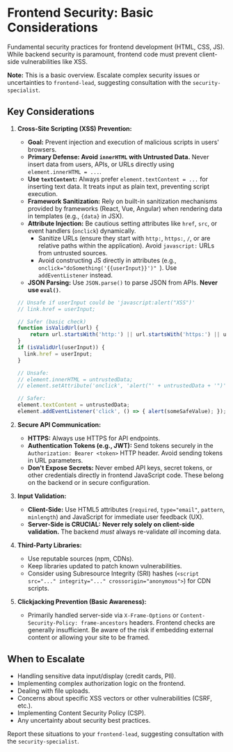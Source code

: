 # Frontend Security: Basic Considerations

Fundamental security practices for frontend development (HTML, CSS, JS). While backend security is paramount, frontend code must prevent client-side vulnerabilities like XSS.

**Note:** This is a basic overview. Escalate complex security issues or uncertainties to `frontend-lead`, suggesting consultation with the `security-specialist`.

## Key Considerations

1.  **Cross-Site Scripting (XSS) Prevention:**
    *   **Goal:** Prevent injection and execution of malicious scripts in users' browsers.
    *   **Primary Defense: Avoid `innerHTML` with Untrusted Data.** Never insert data from users, APIs, or URLs directly using `element.innerHTML = ...`.
    *   **Use `textContent`:** Always prefer `element.textContent = ...` for inserting text data. It treats input as plain text, preventing script execution.
    *   **Framework Sanitization:** Rely on built-in sanitization mechanisms provided by frameworks (React, Vue, Angular) when rendering data in templates (e.g., `{data}` in JSX).
    *   **Attribute Injection:** Be cautious setting attributes like `href`, `src`, or event handlers (`onclick`) dynamically.
        *   Sanitize URLs (ensure they start with `http:`, `https:`, `/`, or are relative paths within the application). Avoid `javascript:` URLs from untrusted sources.
        *   Avoid constructing JS directly in attributes (e.g., `onclick="doSomething('{{userInput}}')" `). Use `addEventListener` instead.
    *   **JSON Parsing:** Use `JSON.parse()` to parse JSON from APIs. **Never use `eval()`**.

    ```javascript
    // Unsafe if userInput could be 'javascript:alert("XSS")'
    // link.href = userInput;

    // Safer (basic check)
    function isValidUrl(url) {
        return url.startsWith('http:') || url.startsWith('https:') || url.startsWith('/') || url.startsWith('#');
    }
    if (isValidUrl(userInput)) {
      link.href = userInput;
    }

    // Unsafe:
    // element.innerHTML = untrustedData;
    // element.setAttribute('onclick', 'alert("' + untrustedData + '")');

    // Safer:
    element.textContent = untrustedData;
    element.addEventListener('click', () => { alert(someSafeValue); });
    ```

2.  **Secure API Communication:**
    *   **HTTPS:** Always use HTTPS for API endpoints.
    *   **Authentication Tokens (e.g., JWT):** Send tokens securely in the `Authorization: Bearer <token>` HTTP header. Avoid sending tokens in URL parameters.
    *   **Don't Expose Secrets:** Never embed API keys, secret tokens, or other credentials directly in frontend JavaScript code. These belong on the backend or in secure configuration.

3.  **Input Validation:**
    *   **Client-Side:** Use HTML5 attributes (`required`, `type="email"`, `pattern`, `minlength`) and JavaScript for immediate user feedback (UX).
    *   **Server-Side is CRUCIAL:** **Never rely solely on client-side validation.** The backend *must* always re-validate *all* incoming data.

4.  **Third-Party Libraries:**
    *   Use reputable sources (npm, CDNs).
    *   Keep libraries updated to patch known vulnerabilities.
    *   Consider using Subresource Integrity (SRI) hashes (`<script src="..." integrity="..." crossorigin="anonymous">`) for CDN scripts.

5.  **Clickjacking Prevention (Basic Awareness):**
    *   Primarily handled server-side via `X-Frame-Options` or `Content-Security-Policy: frame-ancestors` headers. Frontend checks are generally insufficient. Be aware of the risk if embedding external content or allowing your site to be framed.

## When to Escalate

*   Handling sensitive data input/display (credit cards, PII).
*   Implementing complex authorization logic on the frontend.
*   Dealing with file uploads.
*   Concerns about specific XSS vectors or other vulnerabilities (CSRF, etc.).
*   Implementing Content Security Policy (CSP).
*   Any uncertainty about security best practices.

Report these situations to your `frontend-lead`, suggesting consultation with the `security-specialist`.